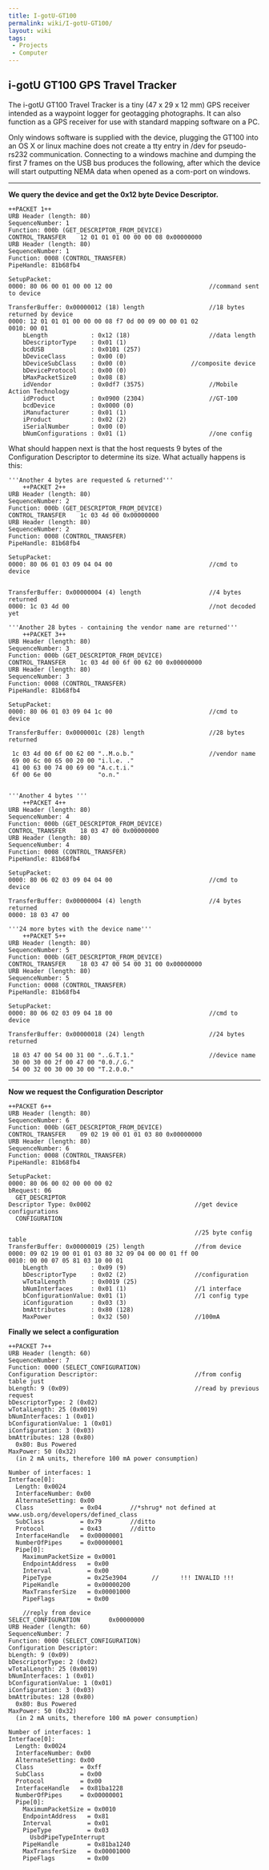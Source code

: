 ```yaml
---
title: I-gotU-GT100
permalink: wiki/I-gotU-GT100/
layout: wiki
tags:
 - Projects
 - Computer
---
```


i-gotU GT100 GPS Travel Tracker
-------------------------------

The i-gotU GT100 Travel Tracker is a tiny (47 x 29 x 12 mm) GPS receiver
intended as a waypoint logger for geotagging photographs. It can also
function as a GPS receiver for use with standard mapping software on a
PC.

Only windows software is supplied with the device, plugging the GT100
into an OS X or linux machine does not create a tty entry in /dev for
pseudo-rs232 communication. Connecting to a windows machine and dumping
the first 7 frames on the USB bus produces the following, after which
the device will start outputting NEMA data when opened as a com-port on
windows.

------------------------------------------------------------------------

**We query the device and get the 0x12 byte Device Descriptor.**

    ++PACKET 1++
    URB Header (length: 80)
    SequenceNumber: 1
    Function: 000b (GET_DESCRIPTOR_FROM_DEVICE)
    CONTROL_TRANSFER    12 01 01 01 00 00 00 08 0x00000000
    URB Header (length: 80)
    SequenceNumber: 1
    Function: 0008 (CONTROL_TRANSFER)
    PipeHandle: 81b68fb4

    SetupPacket:
    0000: 80 06 00 01 00 00 12 00                           //command sent to device

    TransferBuffer: 0x00000012 (18) length                  //18 bytes returned by device
    0000: 12 01 01 01 00 00 00 08 f7 0d 00 09 00 00 01 02 
    0010: 00 01 
        bLength            : 0x12 (18)                      //data length
        bDescriptorType    : 0x01 (1)                       
        bcdUSB             : 0x0101 (257)
        bDeviceClass       : 0x00 (0)
        bDeviceSubClass    : 0x00 (0)                  //composite device
        bDeviceProtocol    : 0x00 (0)
        bMaxPacketSize0    : 0x08 (8)
        idVendor           : 0x0df7 (3575)                  //Mobile Action Technology
        idProduct          : 0x0900 (2304)                  //GT-100
        bcdDevice          : 0x0000 (0)
        iManufacturer      : 0x01 (1)
        iProduct           : 0x02 (2)
        iSerialNumber      : 0x00 (0)
        bNumConfigurations : 0x01 (1)                       //one config 

What should happen next is that the host requests 9 bytes of the
Configuration Descriptor to determine its size. What actually happens is
this:

    '''Another 4 bytes are requested & returned'''
        ++PACKET 2++
    URB Header (length: 80)
    SequenceNumber: 2
    Function: 000b (GET_DESCRIPTOR_FROM_DEVICE)
    CONTROL_TRANSFER    1c 03 4d 00 0x00000000
    URB Header (length: 80)
    SequenceNumber: 2
    Function: 0008 (CONTROL_TRANSFER)
    PipeHandle: 81b68fb4

    SetupPacket:
    0000: 80 06 01 03 09 04 04 00                           //cmd to device


    TransferBuffer: 0x00000004 (4) length                   //4 bytes returned
    0000: 1c 03 4d 00                                       //not decoded yet

    '''Another 28 bytes - containing the vendor name are returned'''
        ++PACKET 3++
    URB Header (length: 80)
    SequenceNumber: 3
    Function: 000b (GET_DESCRIPTOR_FROM_DEVICE)
    CONTROL_TRANSFER    1c 03 4d 00 6f 00 62 00 0x00000000
    URB Header (length: 80)
    SequenceNumber: 3
    Function: 0008 (CONTROL_TRANSFER)
    PipeHandle: 81b68fb4

    SetupPacket:
    0000: 80 06 01 03 09 04 1c 00                           //cmd to device

    TransferBuffer: 0x0000001c (28) length                  //28 bytes returned

     1c 03 4d 00 6f 00 62 00 "..M.o.b."                     //vendor name
     69 00 6c 00 65 00 20 00 "i.l.e. ."
     41 00 63 00 74 00 69 00 "A.c.t.i."
     6f 00 6e 00             "o.n."


    '''Another 4 bytes '''
        ++PACKET 4++    
    URB Header (length: 80)
    SequenceNumber: 4
    Function: 000b (GET_DESCRIPTOR_FROM_DEVICE)
    CONTROL_TRANSFER    18 03 47 00 0x00000000
    URB Header (length: 80)
    SequenceNumber: 4
    Function: 0008 (CONTROL_TRANSFER)
    PipeHandle: 81b68fb4

    SetupPacket:
    0000: 80 06 02 03 09 04 04 00                           //cmd to device

    TransferBuffer: 0x00000004 (4) length                   //4 bytes returned
    0000: 18 03 47 00                       

    '''24 more bytes with the device name'''
        ++PACKET 5++
    URB Header (length: 80)
    SequenceNumber: 5
    Function: 000b (GET_DESCRIPTOR_FROM_DEVICE)
    CONTROL_TRANSFER    18 03 47 00 54 00 31 00 0x00000000
    URB Header (length: 80)
    SequenceNumber: 5
    Function: 0008 (CONTROL_TRANSFER)
    PipeHandle: 81b68fb4

    SetupPacket:
    0000: 80 06 02 03 09 04 18 00                           //cmd to device

    TransferBuffer: 0x00000018 (24) length                  //24 bytes returned

     18 03 47 00 54 00 31 00 "..G.T.1."                     //device name
     30 00 30 00 2f 00 47 00 "0.0./.G."
     54 00 32 00 30 00 30 00 "T.2.0.0."

------------------------------------------------------------------------

**Now we request the Configuration Descriptor**

    ++PACKET 6++
    URB Header (length: 80)
    SequenceNumber: 6
    Function: 000b (GET_DESCRIPTOR_FROM_DEVICE)
    CONTROL_TRANSFER    09 02 19 00 01 01 03 80 0x00000000
    URB Header (length: 80)
    SequenceNumber: 6
    Function: 0008 (CONTROL_TRANSFER)
    PipeHandle: 81b68fb4

    SetupPacket:
    0000: 80 06 00 02 00 00 00 02 
    bRequest: 06  
      GET_DESCRIPTOR
    Descriptor Type: 0x0002                             //get device configurations
      CONFIGURATION

                                                        //25 byte config table
    TransferBuffer: 0x00000019 (25) length              //from device    
    0000: 09 02 19 00 01 01 03 80 32 09 04 00 00 01 ff 00 
    0010: 00 00 07 05 81 03 10 00 01 
        bLength            : 0x09 (9)
        bDescriptorType    : 0x02 (2)                   //configuration
        wTotalLength       : 0x0019 (25)
        bNumInterfaces     : 0x01 (1)                   //1 interface
        bConfigurationValue: 0x01 (1)                   //1 config type
        iConfiguration     : 0x03 (3)
        bmAttributes       : 0x80 (128)
        MaxPower           : 0x32 (50)                  //100mA

**Finally we select a configuration**

    ++PACKET 7++        
    URB Header (length: 60)
    SequenceNumber: 7
    Function: 0000 (SELECT_CONFIGURATION)
    Configuration Descriptor:                           //from config table just
    bLength: 9 (0x09)                                   //read by previous request
    bDescriptorType: 2 (0x02)
    wTotalLength: 25 (0x0019)
    bNumInterfaces: 1 (0x01)
    bConfigurationValue: 1 (0x01)
    iConfiguration: 3 (0x03)
    bmAttributes: 128 (0x80)
      0x80: Bus Powered
    MaxPower: 50 (0x32)
      (in 2 mA units, therefore 100 mA power consumption)

    Number of interfaces: 1
    Interface[0]:
      Length: 0x0024
      InterfaceNumber: 0x00
      AlternateSetting: 0x00
      Class             = 0x04        //*shrug* not defined at www.usb.org/developers/defined_class
      SubClass          = 0x79        //ditto
      Protocol          = 0x43        //ditto
      InterfaceHandle   = 0x00000001
      NumberOfPipes     = 0x00000001
      Pipe[0]:
        MaximumPacketSize = 0x0001
        EndpointAddress   = 0x00
        Interval          = 0x00
        PipeType          = 0x25e3904       //      !!! INVALID !!!
        PipeHandle        = 0x00000200
        MaxTransferSize   = 0x00001000
        PipeFlags         = 0x00
        
        //reply from device
    SELECT_CONFIGURATION        0x00000000
    URB Header (length: 60)
    SequenceNumber: 7
    Function: 0000 (SELECT_CONFIGURATION)
    Configuration Descriptor:
    bLength: 9 (0x09)
    bDescriptorType: 2 (0x02)
    wTotalLength: 25 (0x0019)
    bNumInterfaces: 1 (0x01)
    bConfigurationValue: 1 (0x01)
    iConfiguration: 3 (0x03)
    bmAttributes: 128 (0x80)
      0x80: Bus Powered
    MaxPower: 50 (0x32)
      (in 2 mA units, therefore 100 mA power consumption)

    Number of interfaces: 1
    Interface[0]:
      Length: 0x0024
      InterfaceNumber: 0x00
      AlternateSetting: 0x00
      Class             = 0xff
      SubClass          = 0x00
      Protocol          = 0x00
      InterfaceHandle   = 0x81ba1228
      NumberOfPipes     = 0x00000001
      Pipe[0]:
        MaximumPacketSize = 0x0010
        EndpointAddress   = 0x81
        Interval          = 0x01
        PipeType          = 0x03
          UsbdPipeTypeInterrupt
        PipeHandle        = 0x81ba1240
        MaxTransferSize   = 0x00001000
        PipeFlags         = 0x00
